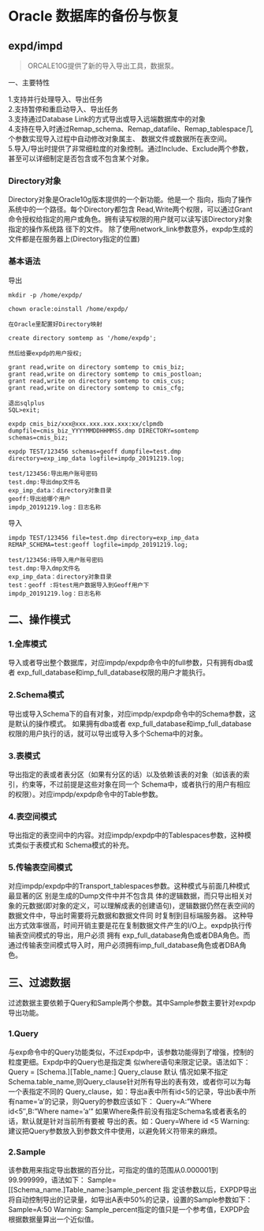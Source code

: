 # Oracle 数据库的备份与恢复

## expd/impd  
> ORCALE10G提供了新的导入导出工具，数据泵。

一、主要特性

1.支持并行处理导入、导出任务  
2.支持暂停和重启动导入、导出任务  
3.支持通过Database Link的方式导出或导入远端数据库中的对象  
4.支持在导入时通过Remap_schema、Remap_datafile、Remap_tablespace几个参数实现导入过程中自动修改对象属主、 数据文件或数据所在表空间。  
5.导入/导出时提供了非常细粒度的对象控制。通过Include、Exclude两个参数，甚至可以详细制定是否包含或不包含某个对象。  

### Directory对象

Directory对象是Oracle10g版本提供的一个新功能。他是一个 指向，指向了操作系统中的一个路径。每个Directory都包含 Read,Write两个权限，可以通过Grant命令授权给指定的用户或角色。拥有读写权限的用户就可以读写该Directory对象指定的操作系统路 径下的文件。
	除了使用network_link参数意外，expdp生成的文件都是在服务器上(Directory指定的位置) 


### 基本语法

导出

```shell
mkdir -p /home/expdp/

chown oracle:oinstall /home/expdp/

在Oracle里配置好Directory映射

create directory somtemp as '/home/expdp';

然后给要expdp的用户授权;

grant read,write on directory somtemp to cmis_biz;
grant read,write on directory somtemp to cmis_postloan;
grant read,write on directory somtemp to cmis_cus;
grant read,write on directory somtemp to cmis_cfg;

退出sqlplus
SQL>exit;

expdp cmis_biz/xxx@xxx.xxx.xxx.xxx:xx/clpmdb dumpfile=cmis_biz_YYYYMMDDHHMMSS.dmp DIRECTORY=somtemp schemas=cmis_biz;

expdp TEST/123456 schemas=geoff dumpfile=test.dmp directory=exp_imp_data logfile=impdp_20191219.log;
 
test/123456:导出用户账号密码
test.dmp:导出dmp文件名
exp_imp_data：directory对象目录
geoff:导出给哪个用户
impdp_20191219.log：日志名称

```

导入

```shell
impdp TEST/123456 file=test.dmp directory=exp_imp_data REMAP_SCHEMA=test:geoff logfile=impdp_20191219.log;

test/123456:待导入用户账号密码
test.dmp:导入dmp文件名
exp_imp_data：directory对象目录
test：geoff :将test用户数据导入到Geoff用户下
impdp_20191219.log：日志名称
```


## 二、操作模式

### 1.全库模式
导入或者导出整个数据库，对应impdp/expdp命令中的full参数，只有拥有dba或者 exp_full_database和imp_full_database权限的用户才能执行。

### 2.Schema模式
导出或导入Schema下的自有对象，对应impdp/expdp命令中的Schema参数，这是默认的操作模式。 如果拥有dba或者 exp_full_database和imp_full_database权限的用户执行的话，就可以导出或导入多个Schema中的对象。

### 3.表模式
导出指定的表或者表分区（如果有分区的话）以及依赖该表的对象（如该表的索引，约束等，不过前提是这些对象在同一个 Schema中，或者执行的用户有相应的权限）。对应impdp/expdp命令中的Table参数。

### 4.表空间模式
导出指定的表空间中的内容。对应impdp/expdp中的Tablespaces参数，这种模式类似于表模式和 Schema模式的补充。

### 5.传输表空间模式
对应impdp/expdp中的Transport_tablespaces参数。这种模式与前面几种模式最显著的区 别是生成的Dump文件中并不包含具 体的逻辑数据，而只导出相关对象的元数据(即对象的定义，可以理解成表的创建语句)，逻辑数据仍然在表空间的数据文件中，导出时需要将元数据和数据文件同 时复制到目标端服务器。
这种导出方式效率很高，时间开销主要是花在复制数据文件产生的I/O上。expdp执行传输表空间模式的导出，用户必须 拥有 exp_full_database角色或者DBA角色。而通过传输表空间模式导入时，用户必须拥有imp_full_database角色或者DBA角 色。

## 三、过滤数据

过滤数据主要依赖于Query和Sample两个参数。其中Sample参数主要针对expdp导出功能。

### 1.Query
与exp命令中的Query功能类似，不过Expdp中，该参数功能得到了增强，控制的粒度更细。Expdp中的Query也是指定类 似where语句来限定记录。语法如下：
Query = [Schema.][Table_name:] Query_clause
默认 情况如果不指定Schema.table_name,则Query_clause针对所有导出的表有效，或者你可以为每一个表指定不同的 Query_clause，如：导出a表中所有id<5的记录，导出b表中所有name=’a’的记录，则Query的参数应该如下：
Query=A:”Where id<5″,B:”Where name=’a’”
如果Where条件前没有指定Schema名或者表名的话，默认就是针对当前所有要被 导出的表。如：Query=Where id <5
Warning: 建议把Query参数放入到参数文件中使用，以避免转义符带来的麻烦。

### 2.Sample
该参数用来指定导出数据的百分比，可指定的值的范围从0.000001到99.999999，语法如下：
Sample=[[Schema_name.]Table_name:]sample_percent
指 定该参数以后，EXPDP导出将自动控制导出的记录量，如导出A表中50%的记录，设置的Sample参数如下：
Sample=A:50
Warning: Sample_percent指定的值只是一个参考值，EXPDP会根据数据量算出一个近似值。
